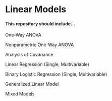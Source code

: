 # Linear Models

#### This repository should include...

One-Way ANOVA

Nonparametric One-Way ANOVA

Analysis of Covariance

Linear Regression (Single, Multivariable)

Binary Logistic Regression (Single, Multivariable)

Generalized Linear Model

Mixed Models
